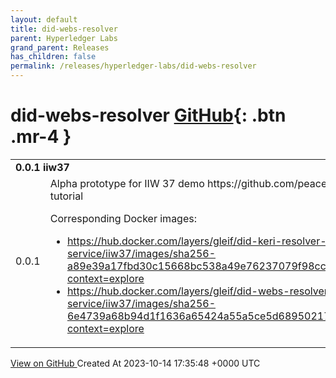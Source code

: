 ```yaml
---
layout: default
title: did-webs-resolver
parent: Hyperledger Labs
grand_parent: Releases
has_children: false
permalink: /releases/hyperledger-labs/did-webs-resolver
---
```


# did-webs-resolver <span class="fs-3 right-align">[GitHub](https://github.com/hyperledger-labs/did-webs-resolver){: .btn .mr-4 }</span>


<div>
    <table>
        <tr>
            <td colspan="2">
                <b>
                    0.0.1 iiw37
                </b>
            </td>
        </tr>
        <tr>
            <td>
                <span class="chip">
                    0.0.1
                </span>
            </td>
            <td>
                Alpha prototype for IIW 37 demo https://github.com/peacekeeper/did-webs-iiw37-tutorial

Corresponding Docker images:
- https://hub.docker.com/layers/gleif/did-keri-resolver-service/iiw37/images/sha256-a89e39a17fbd30c15668bc538a49e76237079f98ccb929f3c7efb464c0970b36?context=explore
- https://hub.docker.com/layers/gleif/did-webs-resolver-service/iiw37/images/sha256-6e4739a68b94d1f1636a65424a55a5ce5d6895021754b406113a136575e2fbd9?context=explore
            </td>
        </tr>
    </table>
    <a href="https://github.com/hyperledger-labs/did-webs-resolver/releases/tag/0.0.1" class=".btn">
        View on GitHub
    </a>
    <span class="right-align">
        Created At 2023-10-14 17:35:48 +0000 UTC
    </span>
</div>

